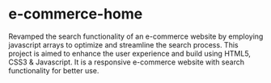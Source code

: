 # e-commerce-home
Revamped the search functionality of an e-commerce website by employing javascript arrays to optimize and streamline the search process. This project is aimed to enhance the user experience and build using HTML5, CSS3 &amp; Javascript. It is a responsive e-commerce website with search functionality for better use.
